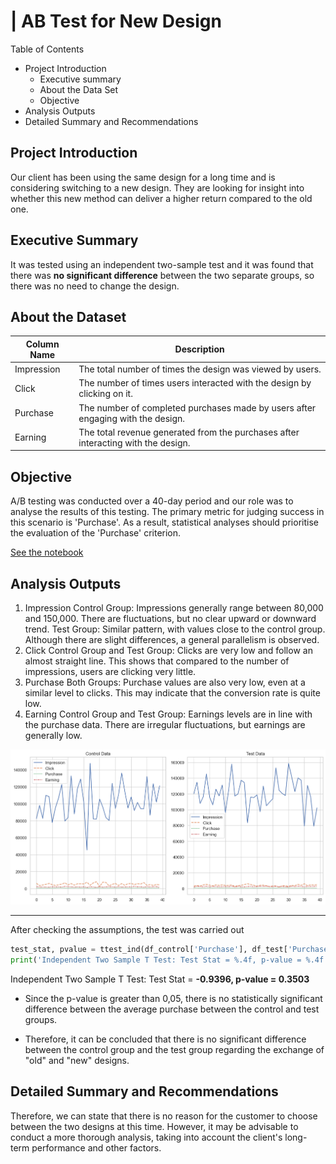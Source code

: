
# | AB Test for New Design 

Table of Contents

+ Project Introduction
    + Executive summary
    + About the Data Set
    + Objective
+ Analysis Outputs
+ Detailed Summary and Recommendations

## Project Introduction

Our client has been using the same design for a long time and is considering switching to a new design. They are looking for insight into whether this new method can deliver a higher return compared to the old one. 

## Executive Summary

It was tested using an independent two-sample test and it was found that there was **no significant difference** between the two separate groups, so there was no need to change the design.

## About the Dataset

| Column Name | Description                                                               |
|------------------|---------------------------------------------------------------------------------|
| Impression   | The total number of times the design was viewed by users.                      |
| Click        | The number of times users interacted with the design by clicking on it.         |
| Purchase     | The number of completed purchases made by users after engaging with the design.|
| Earning      | The total revenue generated from the purchases after interacting with the design.|

## Objective

A/B testing was conducted over a 40-day period and our role was to analyse the results of this testing. The primary metric for judging success in this scenario is 'Purchase'. As a result, statistical analyses should prioritise the evaluation of the 'Purchase' criterion.

[See the notebook](https://github.com/AtilaKzlts/AB-Test/blob/main/assets/A-B_Test.ipynb)

## Analysis Outputs

1. Impression
Control Group: Impressions generally range between 80,000 and 150,000. There are fluctuations, but no clear upward or downward trend.
Test Group: Similar pattern, with values close to the control group. Although there are slight differences, a general parallelism is observed.
2. Click
Control Group and Test Group: Clicks are very low and follow an almost straight line. This shows that compared to the number of impressions, users are clicking very little.
3. Purchase
Both Groups: Purchase values are also very low, even at a similar level to clicks. This may indicate that the conversion rate is quite low.
4. Earning
Control Group and Test Group: Earnings levels are in line with the purchase data. There are irregular fluctuations, but earnings are generally low.

![image](https://github.com/AtilaKzlts/AB-Test/blob/main/assets/graph_1.png)

---
After checking the assumptions, the test was carried out

```python
test_stat, pvalue = ttest_ind(df_control['Purchase'], df_test['Purchase'], equal_var=True)
print('Independent Two Sample T Test: Test Stat = %.4f, p-value = %.4f' % (test_stat, pvalue))
```
Independent Two Sample T Test: Test Stat = **-0.9396, p-value = 0.3503**

+ Since the p-value is greater than 0,05, there is no statistically significant difference between the average purchase between the control and test groups.

+ Therefore, it can be concluded that there is no significant difference between the control group and the test group regarding the exchange of "old" and "new" designs.

## Detailed Summary and Recommendations 

Therefore, we can state that there is no reason for the customer to choose between the two designs at this time.
However, it may be advisable to conduct a more thorough analysis, taking into account the client's long-term performance and other factors.
